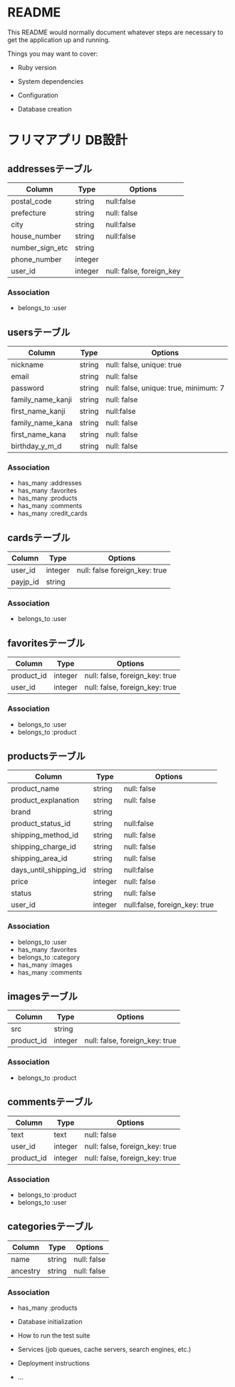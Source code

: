# README

This README would normally document whatever steps are necessary to get the
application up and running.

Things you may want to cover:

* Ruby version

* System dependencies

* Configuration

* Database creation

# フリマアプリ DB設計

## addressesテーブル
|Column|Type|Options|
|------|----|-------|
|postal_code|string|null:false|
|prefecture|string|null: false|
|city|string|null:false|
|house_number|string|null:false|
|number_sign_etc|string||
|phone_number|integer||
|user_id|integer|null: false, foreign_key|
### Association
- belongs_to :user

## usersテーブル
|Column|Type|Options|
|------|----|-------|
|nickname|string|null: false, unique: true|
|email|string|null: false|
|password|string|null: false, unique: true, minimum: 7|
|family_name_kanji|string|null: false|
|first_name_kanji|string|null:false|
|family_name_kana|string|null: false|
|first_name_kana|string|null: false|
|birthday_y_m_d|string|null: false|
### Association
- has_many :addresses
- has_many :favorites
- has_many :products
- has_many :comments
- has_many :credit_cards

## cardsテーブル
|Column|Type|Options|
|------|----|-------|
|user_id|integer|null: false foreign_key: true|
|payjp_id|string||
### Association
- belongs_to :user

## favoritesテーブル
|Column|Type|Options|
|------|----|-------|
|product_id|integer|null: false, foreign_key: true|
|user_id|integer|null: false, foreign_key: true|
### Association
- belongs_to :user
- belongs_to :product

## productsテーブル
|Column|Type|Options|
|------|----|-------|
|product_name|string|null: false|
|product_explanation|string|null: false|
|brand|string||
|product_status_id|string|null:false|
|shipping_method_id|string|null: false|
|shipping_charge_id|string|null: false|
|shipping_area_id|string|null: false|
|days_until_shipping_id|string|null:false|
|price|integer|null: false|
|status|string|null: false|
|user_id|integer|null:false, foreign_key: true|
### Association
- belongs_to :user
- has_many :favorites
- belongs_to :category
- has_many :images
- has_many :comments

## imagesテーブル
|Column|Type|Options|
|------|----|-------|
|src|string||
|product_id|integer|null: false, foreign_key: true|
### Association
- belongs_to :product

## commentsテーブル
|Column|Type|Options|
|------|----|-------|
|text|text|null: false|
|user_id|integer|null: false, foreign_key: true|
|product_id|integer|null: false, foreign_key: true|
### Association
- belongs_to :product
- belongs_to :user

## categoriesテーブル
|Column|Type|Options|
|------|----|-------|
|name|string|null: false|
|ancestry|string|null: false|
### Association
- has_many :products

* Database initialization

* How to run the test suite

* Services (job queues, cache servers, search engines, etc.)

* Deployment instructions

* ...
